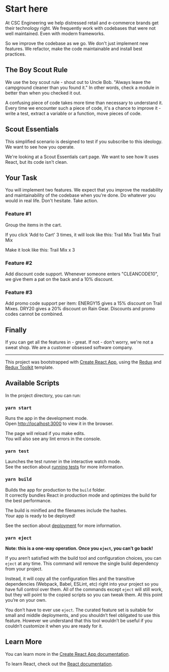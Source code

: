 # Start here
At CSC Engineering we help distressed retail and e-commerce brands get their technology right.
We frequently work with codebases that were not well maintained. Even with modern frameworks.

So we improve the codebase as we go. We don't just implement new features. We refactor, make the code maintainable and install best practices.

## The Boy Scout Rule
We use the boy scout rule - shout out to Uncle Bob. "Always leave the campground cleaner than you found it." In other words, check a module in better than when you checked it out.

A confusing piece of code takes more time than necessary to understand it. Every time we encounter such a piece of code, it's a chance to improve it - write a test, extract a variable or a function, move pieces of code.

## Scout Essentials
This simplified scenario is designed to test if you subscribe to this ideology. We want to see how you operate. 

We're looking at a Scout Essentials cart page. We want to see how It uses React, but its code isn't clean.

## Your Task
You will implement two features. We expect that you improve the readability and maintainability of the codebase when you're done. Do whatever you would in real life. Don't hesitate. Take action.


### Feature #1
Group the items in the cart.

If you click 'Add to Cart' 3 times, it will look like this:
Trail Mix
Trail Mix
Trail Mix

Make it look like this:
Trail Mix x 3

### Feature #2
Add discount code support.
Whenever someone enters "CLEANCODE10", we give them a pat on the back and a 10% discount.

### Feature #3
Add promo code support per item:
ENERGY15 gives a 15% discount on Trail Mixes.
DRY20 gives a 20% discount on Rain Gear.
Discounts and promo codes cannot be combined.


## Finally
If you can get all the features in - great. If not - don't worry, we're not a sweat shop. We are a customer obsessed software company.


---

This project was bootstrapped with [Create React App](https://github.com/facebook/create-react-app), using the [Redux](https://redux.js.org/) and [Redux Toolkit](https://redux-toolkit.js.org/) template.

## Available Scripts

In the project directory, you can run:

### `yarn start`

Runs the app in the development mode.<br />
Open [http://localhost:3000](http://localhost:3000) to view it in the browser.

The page will reload if you make edits.<br />
You will also see any lint errors in the console.

### `yarn test`

Launches the test runner in the interactive watch mode.<br />
See the section about [running tests](https://facebook.github.io/create-react-app/docs/running-tests) for more information.

### `yarn build`

Builds the app for production to the `build` folder.<br />
It correctly bundles React in production mode and optimizes the build for the best performance.

The build is minified and the filenames include the hashes.<br />
Your app is ready to be deployed!

See the section about [deployment](https://facebook.github.io/create-react-app/docs/deployment) for more information.

### `yarn eject`

**Note: this is a one-way operation. Once you `eject`, you can’t go back!**

If you aren’t satisfied with the build tool and configuration choices, you can `eject` at any time. This command will remove the single build dependency from your project.

Instead, it will copy all the configuration files and the transitive dependencies (Webpack, Babel, ESLint, etc) right into your project so you have full control over them. All of the commands except `eject` will still work, but they will point to the copied scripts so you can tweak them. At this point you’re on your own.

You don’t have to ever use `eject`. The curated feature set is suitable for small and middle deployments, and you shouldn’t feel obligated to use this feature. However we understand that this tool wouldn’t be useful if you couldn’t customize it when you are ready for it.

## Learn More

You can learn more in the [Create React App documentation](https://facebook.github.io/create-react-app/docs/getting-started).

To learn React, check out the [React documentation](https://reactjs.org/).
